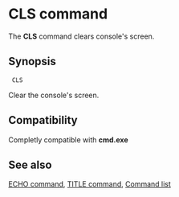 # CLS command #

The **CLS** command clears console's screen.

## Synopsis ##

     CLS

Clear the console's screen.

## Compatibility ##

Completly compatible with **cmd.exe**

## See also ##

[ECHO command](echo), [TITLE command](title), [Command list](commands) 

